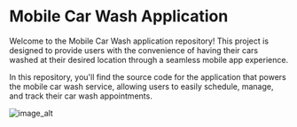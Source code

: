 # Mobile Car Wash Application

Welcome to the Mobile Car Wash application repository! This project is designed to provide users with the convenience of having their cars washed at their desired location through a seamless mobile app experience.

In this repository, you'll find the source code for the application that powers the mobile car wash service, allowing users to easily schedule, manage, and track their car wash appointments.

![image_alt](https://github.com/PrincessUgbobuaku/group-IT1_MobileGlow_Car_Wash/blob/main/RevisedClassDiagram.drawio%20(1).png?raw=true)
